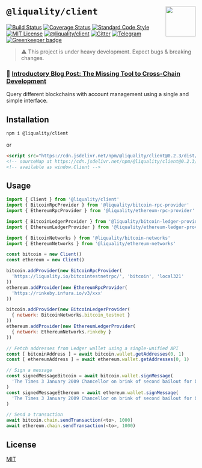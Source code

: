 # `@liquality/client` <img align="right" src="https://raw.githubusercontent.com/liquality/chainabstractionlayer/master/liquality-logo.png" height="80px" />

[![Build Status](https://travis-ci.com/liquality/chainabstractionlayer.svg?branch=master)](https://travis-ci.com/liquality/chainabstractionlayer)
[![Coverage Status](https://coveralls.io/repos/github/liquality/chainabstractionlayer/badge.svg?branch=master)](https://coveralls.io/github/liquality/chainabstractionlayer?branch=master)
[![Standard Code Style](https://img.shields.io/badge/codestyle-standard-brightgreen.svg)](https://github.com/standard/standard)
[![MIT License](https://img.shields.io/badge/license-MIT-brightgreen.svg)](../../LICENSE.md)
[![@liquality/client](https://img.shields.io/npm/dt/@liquality/client.svg)](https://npmjs.com/package/@liquality/client)
[![Gitter](https://img.shields.io/gitter/room/liquality/Lobby.svg)](https://gitter.im/liquality/Lobby?source=orgpage)
[![Telegram](https://img.shields.io/badge/chat-on%20telegram-blue.svg)](https://t.me/Liquality) [![Greenkeeper badge](https://badges.greenkeeper.io/liquality/chainabstractionlayer.svg)](https://greenkeeper.io/)

> :warning: This project is under heavy development. Expect bugs & breaking changes.

### :pencil: [Introductory Blog Post: The Missing Tool to Cross-Chain Development](https://medium.com/liquality/the-missing-tool-to-cross-chain-development-2ebfe898efa1)

Query different blockchains with account management using a single and simple interface.

## Installation

```bash
npm i @liquality/client
```

or

```html
<script src="https://cdn.jsdelivr.net/npm/@liquality/client@0.2.3/dist/client.min.js"></script>
<!-- sourceMap at https://cdn.jsdelivr.net/npm/@liquality/client@0.2.3/dist/client.min.js.map -->
<!-- available as window.Client -->
```

## Usage

```js
import { Client } from '@liquality/client'
import { BitcoinRpcProvider } from '@liquality/bitcoin-rpc-provider'
import { EthereumRpcProvider } from '@liquality/ethereum-rpc-provider'

import { BitcoinLedgerProvider } from '@liquality/bitcoin-ledger-provider'
import { EthereumLedgerProvider } from '@liquality/ethereum-ledger-provider'

import { BitcoinNetworks } from '@liquality/bitcoin-networks'
import { EthereumNetworks } from '@liquality/ethereum-networks'

const bitcoin = new Client()
const ethereum = new Client()

bitcoin.addProvider(new BitcoinRpcProvider(
  'https://liquality.io/bitcointestnetrpc/', 'bitcoin', 'local321'
))
ethereum.addProvider(new EthereumRpcProvider(
  'https://rinkeby.infura.io/v3/xxx'
))

bitcoin.addProvider(new BitcoinLedgerProvider(
  { network: BitcoinNetworks.bitcoin_testnet }
))
ethereum.addProvider(new EthereumLedgerProvider(
  { network: EthereumNetworks.rinkeby }
))

// Fetch addresses from Ledger wallet using a single-unified API
const [ bitcoinAddress ] = await bitcoin.wallet.getAddresses(0, 1)
const [ ethereumAddress ] = await ethereum.wallet.getAddresses(0, 1)

// Sign a message
const signedMessageBitcoin = await bitcoin.wallet.signMessage(
  'The Times 3 January 2009 Chancellor on brink of second bailout for banks', bitcoinAddress.address
)
const signedMessageEthereum = await ethereum.wallet.signMessage(
  'The Times 3 January 2009 Chancellor on brink of second bailout for banks', ethereumAddress.address
)

// Send a transaction
await bitcoin.chain.sendTransaction(<to>, 1000)
await ethereum.chain.sendTransaction(<to>, 1000)
```

## License

[MIT](../../LICENSE.md)
